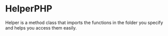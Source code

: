 # HelperPHP
Helper is a method class that imports the functions in the folder you specify and helps you access them easily.
